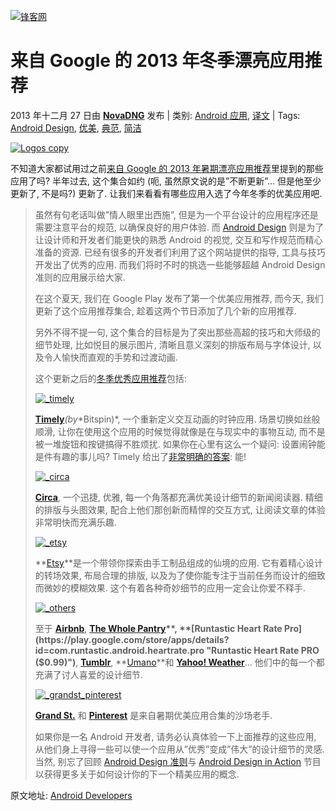 [![锋客网](http://www.phonekr.com/wp-content/uploads/2012/11/Top-2013-W-1200px.png)](http://www.phonekr.com "锋客网")

来自 Google 的 2013 年冬季漂亮应用推荐
======================================

2013 年十二月 27 日由 **[NovaDNG](http://www.phonekr.com/author/novadng/ "由NovaDNG发布")** 发布 | 类别: [Android 应用](http://www.phonekr.com/category/recommanded/android-apps/ "查看Android 应用中的全部文章"), [译文](http://www.phonekr.com/category/translations/ "查看译文中的全部文章") | Tags: [Android Design](http://www.phonekr.com/tag/android-design/), [优美](http://www.phonekr.com/tag/%e4%bc%98%e7%be%8e/), [典范](http://www.phonekr.com/tag/%e5%85%b8%e8%8c%83/), [简洁](http://www.phonekr.com/tag/%e7%ae%80%e6%b4%81/)

[![](http://www.phonekr.com/wp-content/uploads/2013/12/Logos-copy-810x607.png "Logos copy")](http://www.phonekr.com/wp-content/uploads/2013/12/Logos-copy.png)

不知道大家都试用过之前[来自 Google 的 2013 年暑期漂亮应用推荐](http://www.phonekr.com/recommanded-apps-from-google/ "来自 Google 的 2013 年暑期漂亮应用推荐")里提到的那些应用了吗? 半年过去, 这个集合如约 (呃, 虽然原文说的是”不断更新”… 但是他至少更新了, 不是吗?) 更新了. 让我们来看看有哪些应用入选了今年冬季的优美应用吧.

> 虽然有句老话叫做”情人眼里出西施”, 但是为一个平台设计的应用程序还是需要注意平台的规范, 以确保良好的用户体验. 而 [Android Design](https://developer.android.com/design "Android Developer | Design ") 则是为了让设计师和开发者们能更快的熟悉 Android 的视觉, 交互和写作规范而精心准备的资源. 已经有很多的开发者们利用了这个网站提供的指导, 工具与技巧开发出了优秀的应用. 而我们将时不时的挑选一些能够超越 Android Design 准则的应用展示给大家.
>
> 在这个夏天, 我们在 Google Play 发布了第一个优美应用推荐, 而今天, 我们更新了这个应用推荐集合, 趁着这两个节日添加了几个新的应用推荐.
>
> 另外不得不提一句, 这个集合的目标是为了突出那些高超的技巧和大师级的细节处理, 比如悦目的展示图片, 清晰且意义深刻的排版布局与字体设计, 以及令人愉快而直观的手势和过渡动画.
>
> 这个更新之后的[冬季优秀应用推荐](https://play.google.com/store/apps/collection/promotion_3000235_beautiful_apps "Beautiful Design Winter 2013")包括:
>
> [![](http://www.phonekr.com/wp-content/uploads/2013/12/timely-810x424.png "_timely")](http://www.phonekr.com/wp-content/uploads/2013/12/timely.png)
>
> **[Timely](https://play.google.com/store/apps/details?id=ch.bitspin.timely "Timely")***(by**Bitspin)*, 一个重新定义交互动画的时钟应用. 场景切换如丝般顺滑, 让你在使用这个应用的时候觉得就像是在与现实中的事物互动, 而不是被一堆旋钮和按键搞得不胜烦扰. 如果你在心里有这么一个疑问: 设置闹钟能是件有趣的事儿吗? Timely 给出了[非常明确的答案](http://www.phonekr.com/the-new-yardstick-for-best-android/ "最佳 Android 应用新准绳 —— Timely 闹钟"): 能!
>
> [![](http://www.phonekr.com/wp-content/uploads/2013/12/circa-810x424.png "_circa")](http://www.phonekr.com/wp-content/uploads/2013/12/circa.png)
>
> **[Circa](https://play.google.com/store/apps/details?id=cir.ca "Circa News")**, 一个迅捷, 优雅, 每一个角落都充满优美设计细节的新闻阅读器. 精细的排版与头图效果, 配合上他们那创新而精悍的交互方式, 让阅读文章的体验非常明快而充满乐趣.
>
> [![](http://www.phonekr.com/wp-content/uploads/2013/12/etsy-810x462.png "_etsy")](http://www.phonekr.com/wp-content/uploads/2013/12/etsy.png)
>
> **[Etsy](https://play.google.com/store/apps/details?id=com.etsy.android)**是一个带领你探索由手工制品组成的仙境的应用. 它有着精心设计的转场效果, 布局合理的排版, 以及为了使你能专注于当前任务而设计的细致而微妙的模糊效果. 这个有着各种奇妙细节的应用一定会让你爱不释手.
>
> [![](http://www.phonekr.com/wp-content/uploads/2013/12/others-810x219.png "_others")](http://www.phonekr.com/wp-content/uploads/2013/12/others.png)
>
> 至于 **[Airbnb](https://play.google.com/store/apps/details?id=com.airbnb.android "Airbnb")**, **[The Whole Pantry](https://play.google.com/store/apps/details?id=com.thewholepantry "The Whole Pantry ($2.99)")**, **[Runtastic Heart Rate Pro](https://play.google.com/store/apps/details?id=com.runtastic.android.heartrate.pro "Runtastic Heart Rate PRO ($0.99)")**, **[Tumblr](https://play.google.com/store/apps/details?id=com.tumblr "Tumblr")**, **[Umano](https://play.google.com/store/apps/details?id=com.sothree.umano "Umano: News Read to You")**和 **[Yahoo! Weather](https://play.google.com/store/apps/details?id=com.yahoo.mobile.client.android.weather "Yahoo Weather")**… 他们中的每一个都充满了讨人喜爱的设计细节.
>
> [![](http://www.phonekr.com/wp-content/uploads/2013/12/grandst_pinterest-810x440.png "_grandst_pinterest")](http://www.phonekr.com/wp-content/uploads/2013/12/grandst_pinterest.png)
>
> **[Grand St.](https://play.google.com/store/apps/details?id=com.grandst "Grand St.")** 和 **[Pinterest](https://play.google.com/store/apps/details?id=com.pinterest "Pinterest")** 是来自暑期优美应用合集的沙场老手.
>
> 如果你是一名 Android 开发者, 请务必认真体验一下上面推荐的这些应用, 从他们身上寻得一些可以使一个应用从”优秀”变成”伟大”的设计细节的灵感. 当然, 别忘了回顾 [Android Design 准则](https://developer.android.com/design "Android Developer | Design")与 [Android Design in Action](http://www.youtube.com/playlist?list=PLWz5rJ2EKKc8j2B95zGMb8muZvrIy-wcF "Android Design in Action Playlist") 节目以获得更多关于如何设计你的下一个精美应用的概念.

原文地址: [Android Developers](http://android-developers.blogspot.com/2013/12/beautiful-design-collection-winter-2013.html "The Beautiful Design Winter 2013 Collection on Google Play")

